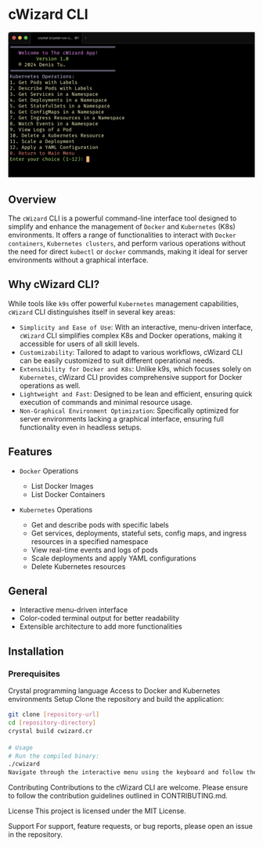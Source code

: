 # cWizard CLI

![cWizard](cWizard.png)

## Overview

The `cWizard` CLI is a powerful command-line interface tool designed to simplify and enhance the management of `Docker` and `Kubernetes` (K8s) environments. It offers a range of functionalities to interact with `Docker containers`, `Kubernetes clusters`, and perform various operations without the need for direct `kubectl` or `docker` commands, making it ideal for server environments without a graphical interface.

## Why cWizard CLI?

While tools like `k9s` offer powerful `Kubernetes` management capabilities, `cWizard` CLI distinguishes itself in several key areas:

* `Simplicity and Ease of Use`: With an interactive, menu-driven interface, `cWizard` CLI simplifies complex K8s and Docker operations, making it accessible for users of all skill levels.
* `Customizability`: Tailored to adapt to various workflows, cWizard CLI can be easily customized to suit different operational needs.
* `Extensibility for Docker and K8s`: Unlike k9s, which focuses solely on `Kubernetes`, cWizard CLI provides comprehensive support for Docker operations as well.
* `Lightweight and Fast`: Designed to be lean and efficient, ensuring quick execution of commands and minimal resource usage.
* `Non-Graphical Environment Optimization`: Specifically optimized for server environments lacking a graphical interface, ensuring full functionality even in headless setups.

## Features

* `Docker` Operations
  * List Docker Images
  * List Docker Containers

* `Kubernetes` Operations
  * Get and describe pods with specific labels
  * Get services, deployments, stateful sets, config maps, and ingress resources in a specified namespace
  * View real-time events and logs of pods
  * Scale deployments and apply YAML configurations
  * Delete Kubernetes resources

## General

* Interactive menu-driven interface
* Color-coded terminal output for better readability
* Extensible architecture to add more functionalities

## Installation

### Prerequisites

Crystal programming language
Access to Docker and Kubernetes environments
Setup
Clone the repository and build the application:

```bash
git clone [repository-url]
cd [repository-directory]
crystal build cwizard.cr

# Usage
# Run the compiled binary:
./cwizard
Navigate through the interactive menu using the keyboard and follow the prompts to perform various operations.
```

Contributing
Contributions to the cWizard CLI are welcome. Please ensure to follow the contribution guidelines outlined in CONTRIBUTING.md.

License
This project is licensed under the MIT License.

Support
For support, feature requests, or bug reports, please open an issue in the repository.
